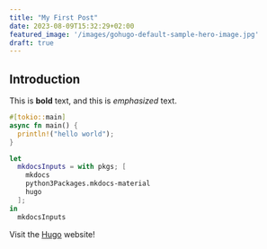 ```yaml
---
title: "My First Post"
date: 2023-08-09T15:32:29+02:00
featured_image: '/images/gohugo-default-sample-hero-image.jpg'
draft: true
---
```


## Introduction

This is **bold** text, and this is *emphasized* text.

```rust
#[tokio::main]
async fn main() {
  println!("hello world");
}
```

```nix
let
  mkdocsInputs = with pkgs; [
    mkdocs
    python3Packages.mkdocs-material
    hugo
  ];
in
  mkdocsInputs
```

Visit the [Hugo](https://gohugo.io) website!